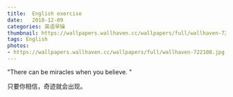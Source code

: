 ```yaml
---
title:  English exercise
date:   2018-12-09
categories: 英语早操
thumbnail: https://wallpapers.wallhaven.cc/wallpapers/full/wallhaven-722108.jpg
tags: English
photos:
- https://wallpapers.wallhaven.cc/wallpapers/full/wallhaven-722108.jpg
---
```


"There can be miracles when you believe. "
<p>只要你相信，奇迹就会出现。</p>
